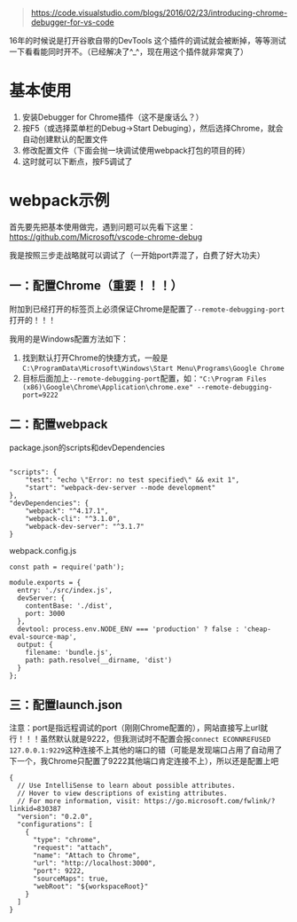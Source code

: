 > https://code.visualstudio.com/blogs/2016/02/23/introducing-chrome-debugger-for-vs-code

16年的时候说是打开谷歌自带的DevTools 这个插件的调试就会被断掉，等等测试一下看看能同时开不。（已经解决了\^_^，现在用这个插件就非常爽了）

# 基本使用
1. 安装Debugger for Chrome插件（这不是废话么？）
1. 按F5（或选择菜单栏的Debug->Start Debuging），然后选择Chrome，就会自动创建默认的配置文件
1. 修改配置文件（下面会抛一块调试使用webpack打包的项目的砖）
1. 这时就可以下断点，按F5调试了


# webpack示例
首先要先把基本使用做完，遇到问题可以先看下这里：https://github.com/Microsoft/vscode-chrome-debug

我是按照三步走战略就可以调试了（一开始port弄混了，白费了好大功夫）

## 一：配置Chrome（重要！！！）
附加到已经打开的标签页上必须保证Chrome是配置了`--remote-debugging-port`打开的！！！

我用的是Windows配置方法如下：
1. 找到默认打开Chrome的快捷方式，一般是`C:\ProgramData\Microsoft\Windows\Start Menu\Programs\Google Chrome`
2. 目标后面加上`--remote-debugging-port`配置，如：`"C:\Program Files (x86)\Google\Chrome\Application\chrome.exe" --remote-debugging-port=9222`

## 二：配置webpack
package.json的scripts和devDependencies
```

"scripts": {
    "test": "echo \"Error: no test specified\" && exit 1",
    "start": "webpack-dev-server --mode development"
},
"devDependencies": {
    "webpack": "^4.17.1",
    "webpack-cli": "^3.1.0",
    "webpack-dev-server": "^3.1.7"
}

```

webpack.config.js
```
const path = require('path');

module.exports = {
  entry: './src/index.js',
  devServer: {
    contentBase: './dist',
    port: 3000
  },
  devtool: process.env.NODE_ENV === 'production' ? false : 'cheap-eval-source-map',
  output: {
    filename: 'bundle.js',
    path: path.resolve(__dirname, 'dist')
  }
};
```

## 三：配置launch.json
注意：port是指远程调试的port（刚刚Chrome配置的），网站直接写上url就行！！！虽然默认就是9222，但我测试时不配置会报`connect ECONNREFUSED 127.0.0.1:9229`这种连接不上其他的端口的错（可能是发现端口占用了自动用了下一个，我Chrome只配置了9222其他端口肯定连接不上），所以还是配置上吧
```
{
  // Use IntelliSense to learn about possible attributes.
  // Hover to view descriptions of existing attributes.
  // For more information, visit: https://go.microsoft.com/fwlink/?linkid=830387
  "version": "0.2.0",
  "configurations": [
    {
      "type": "chrome",
      "request": "attach",
      "name": "Attach to Chrome",
      "url": "http://localhost:3000",
      "port": 9222,
      "sourceMaps": true,
      "webRoot": "${workspaceRoot}" 
    }
  ]
}

```

